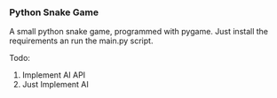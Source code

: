 ### Python Snake Game

A small python snake game, programmed with pygame.
Just install the requirements an run the main.py script.


Todo:
1. Implement AI API
2. Just Implement AI 
